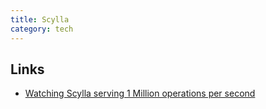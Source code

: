 ```yaml
---
title: Scylla
category: tech
---
```


## Links

- [Watching Scylla serving 1 Million operations per second](https://www.scylladb.com/2015/09/22/watching_scylla_serve_1m/)
